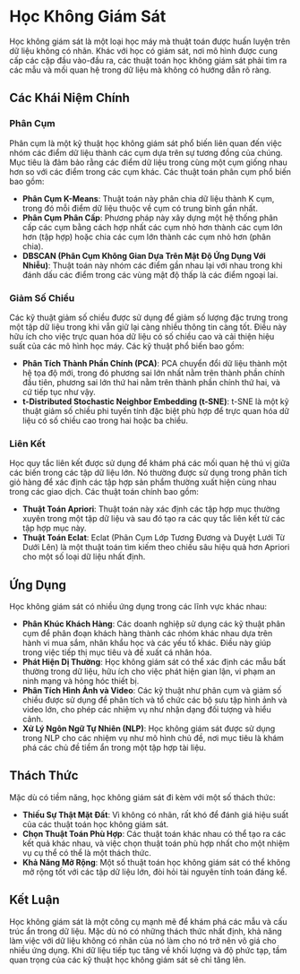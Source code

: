 # Học Không Giám Sát

Học không giám sát là một loại học máy mà thuật toán được huấn luyện trên dữ liệu không có nhãn. Khác với học có giám sát, nơi mô hình được cung cấp các cặp đầu vào-đầu ra, các thuật toán học không giám sát phải tìm ra các mẫu và mối quan hệ trong dữ liệu mà không có hướng dẫn rõ ràng.

## Các Khái Niệm Chính

### Phân Cụm
Phân cụm là một kỹ thuật học không giám sát phổ biến liên quan đến việc nhóm các điểm dữ liệu thành các cụm dựa trên sự tương đồng của chúng. Mục tiêu là đảm bảo rằng các điểm dữ liệu trong cùng một cụm giống nhau hơn so với các điểm trong các cụm khác. Các thuật toán phân cụm phổ biến bao gồm:

- **Phân Cụm K-Means**: Thuật toán này phân chia dữ liệu thành K cụm, trong đó mỗi điểm dữ liệu thuộc về cụm có trung bình gần nhất.
- **Phân Cụm Phân Cấp**: Phương pháp này xây dựng một hệ thống phân cấp các cụm bằng cách hợp nhất các cụm nhỏ hơn thành các cụm lớn hơn (tập hợp) hoặc chia các cụm lớn thành các cụm nhỏ hơn (phân chia).
- **DBSCAN (Phân Cụm Không Gian Dựa Trên Mật Độ Ứng Dụng Với Nhiễu)**: Thuật toán này nhóm các điểm gần nhau lại với nhau trong khi đánh dấu các điểm trong các vùng mật độ thấp là các điểm ngoại lai.

### Giảm Số Chiều
Các kỹ thuật giảm số chiều được sử dụng để giảm số lượng đặc trưng trong một tập dữ liệu trong khi vẫn giữ lại càng nhiều thông tin càng tốt. Điều này hữu ích cho việc trực quan hóa dữ liệu có số chiều cao và cải thiện hiệu suất của các mô hình học máy. Các kỹ thuật phổ biến bao gồm:

- **Phân Tích Thành Phần Chính (PCA)**: PCA chuyển đổi dữ liệu thành một hệ tọa độ mới, trong đó phương sai lớn nhất nằm trên thành phần chính đầu tiên, phương sai lớn thứ hai nằm trên thành phần chính thứ hai, và cứ tiếp tục như vậy.
- **t-Distributed Stochastic Neighbor Embedding (t-SNE)**: t-SNE là một kỹ thuật giảm số chiều phi tuyến tính đặc biệt phù hợp để trực quan hóa dữ liệu có số chiều cao trong hai hoặc ba chiều.

### Liên Kết
Học quy tắc liên kết được sử dụng để khám phá các mối quan hệ thú vị giữa các biến trong các tập dữ liệu lớn. Nó thường được sử dụng trong phân tích giỏ hàng để xác định các tập hợp sản phẩm thường xuất hiện cùng nhau trong các giao dịch. Các thuật toán chính bao gồm:

- **Thuật Toán Apriori**: Thuật toán này xác định các tập hợp mục thường xuyên trong một tập dữ liệu và sau đó tạo ra các quy tắc liên kết từ các tập hợp mục này.
- **Thuật Toán Eclat**: Eclat (Phân Cụm Lớp Tương Đương và Duyệt Lưới Từ Dưới Lên) là một thuật toán tìm kiếm theo chiều sâu hiệu quả hơn Apriori cho một số loại dữ liệu nhất định.

## Ứng Dụng

Học không giám sát có nhiều ứng dụng trong các lĩnh vực khác nhau:

- **Phân Khúc Khách Hàng**: Các doanh nghiệp sử dụng các kỹ thuật phân cụm để phân đoạn khách hàng thành các nhóm khác nhau dựa trên hành vi mua sắm, nhân khẩu học và các yếu tố khác. Điều này giúp trong việc tiếp thị mục tiêu và đề xuất cá nhân hóa.
- **Phát Hiện Dị Thường**: Học không giám sát có thể xác định các mẫu bất thường trong dữ liệu, hữu ích cho việc phát hiện gian lận, vi phạm an ninh mạng và hỏng hóc thiết bị.
- **Phân Tích Hình Ảnh và Video**: Các kỹ thuật như phân cụm và giảm số chiều được sử dụng để phân tích và tổ chức các bộ sưu tập hình ảnh và video lớn, cho phép các nhiệm vụ như nhận dạng đối tượng và hiểu cảnh.
- **Xử Lý Ngôn Ngữ Tự Nhiên (NLP)**: Học không giám sát được sử dụng trong NLP cho các nhiệm vụ như mô hình chủ đề, nơi mục tiêu là khám phá các chủ đề tiềm ẩn trong một tập hợp tài liệu.

## Thách Thức

Mặc dù có tiềm năng, học không giám sát đi kèm với một số thách thức:

- **Thiếu Sự Thật Mặt Đất**: Vì không có nhãn, rất khó để đánh giá hiệu suất của các thuật toán học không giám sát.
- **Chọn Thuật Toán Phù Hợp**: Các thuật toán khác nhau có thể tạo ra các kết quả khác nhau, và việc chọn thuật toán phù hợp nhất cho một nhiệm vụ cụ thể có thể là một thách thức.
- **Khả Năng Mở Rộng**: Một số thuật toán học không giám sát có thể không mở rộng tốt với các tập dữ liệu lớn, đòi hỏi tài nguyên tính toán đáng kể.

## Kết Luận

Học không giám sát là một công cụ mạnh mẽ để khám phá các mẫu và cấu trúc ẩn trong dữ liệu. Mặc dù nó có những thách thức nhất định, khả năng làm việc với dữ liệu không có nhãn của nó làm cho nó trở nên vô giá cho nhiều ứng dụng. Khi dữ liệu tiếp tục tăng về khối lượng và độ phức tạp, tầm quan trọng của các kỹ thuật học không giám sát sẽ chỉ tăng lên.

